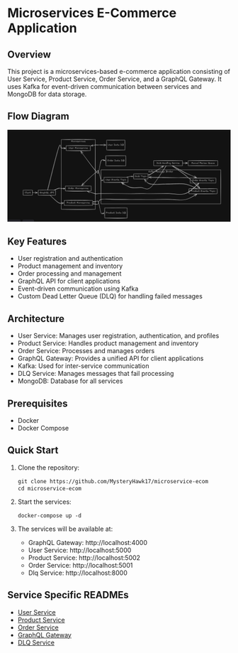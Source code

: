 # Microservices E-Commerce Application

## Overview
This project is a microservices-based e-commerce application consisting of User Service, Product Service, Order Service, and a GraphQL Gateway. It uses Kafka for event-driven communication between services and MongoDB for data storage.


## Flow Diagram
![Flow Diagram of Application](image.png)

## Key Features
- User registration and authentication
- Product management and inventory
- Order processing and management
- GraphQL API for client applications
- Event-driven communication using Kafka
- Custom Dead Letter Queue (DLQ) for handling failed messages


## Architecture
- User Service: Manages user registration, authentication, and profiles
- Product Service: Handles product management and inventory
- Order Service: Processes and manages orders
- GraphQL Gateway: Provides a unified API for client applications
- Kafka: Used for inter-service communication
- DLQ Service: Manages messages that fail processing
- MongoDB: Database for all services

## Prerequisites
- Docker
- Docker Compose

## Quick Start

1. Clone the repository:
   ```
   git clone https://github.com/MysteryHawk17/microservice-ecom
   cd microservice-ecom
   ```

2. Start the services:
   ```
   docker-compose up -d
   ```

3. The services will be available at:
   - GraphQL Gateway: http://localhost:4000
   - User Service: http://localhost:5000
   - Product Service: http://localhost:5002
   - Order Service: http://localhost:5001
   - Dlq Service: http://localhost:8000

## Service Specific READMEs
- [User Service](./user-service/README.md)
- [Product Service](./product-service/README.md)
- [Order Service](./order-service/README.md)
- [GraphQL Gateway](./graphql-gateway/README.md)
- [DLQ Service](./dlq-service/README.md)
